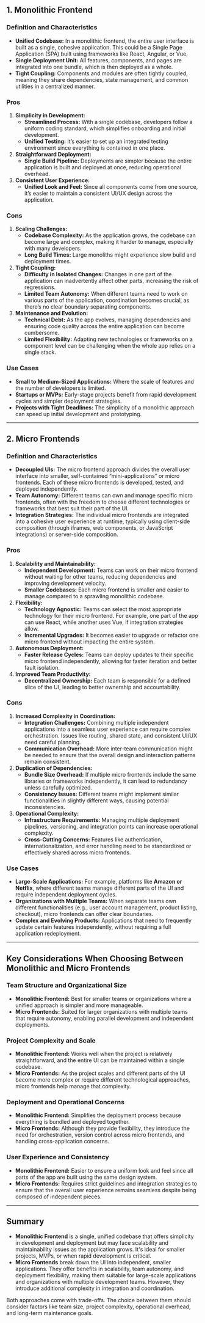 ## **1. Monolithic Frontend**

### **Definition and Characteristics**

- **Unified Codebase:** In a monolithic frontend, the entire user interface is built as a single, cohesive application. This could be a Single Page Application (SPA) built using frameworks like React, Angular, or Vue.
- **Single Deployment Unit:** All features, components, and pages are integrated into one bundle, which is then deployed as a whole.
- **Tight Coupling:** Components and modules are often tightly coupled, meaning they share dependencies, state management, and common utilities in a centralized manner.

### **Pros**

1. **Simplicity in Development:**
   - **Streamlined Process:** With a single codebase, developers follow a uniform coding standard, which simplifies onboarding and initial development.
   - **Unified Testing:** It’s easier to set up an integrated testing environment since everything is contained in one place.
2. **Straightforward Deployment:**
   - **Single Build Pipeline:** Deployments are simpler because the entire application is built and deployed at once, reducing operational overhead.
3. **Consistent User Experience:**
   - **Unified Look and Feel:** Since all components come from one source, it’s easier to maintain a consistent UI/UX design across the application.

### **Cons**

1. **Scaling Challenges:**
   - **Codebase Complexity:** As the application grows, the codebase can become large and complex, making it harder to manage, especially with many developers.
   - **Long Build Times:** Large monoliths might experience slow build and deployment times.
2. **Tight Coupling:**
   - **Difficulty in Isolated Changes:** Changes in one part of the application can inadvertently affect other parts, increasing the risk of regressions.
   - **Limited Team Autonomy:** When different teams need to work on various parts of the application, coordination becomes crucial, as there’s no clear boundary separating components.
3. **Maintenance and Evolution:**
   - **Technical Debt:** As the app evolves, managing dependencies and ensuring code quality across the entire application can become cumbersome.
   - **Limited Flexibility:** Adapting new technologies or frameworks on a component level can be challenging when the whole app relies on a single stack.

### **Use Cases**

- **Small to Medium-Sized Applications:** Where the scale of features and the number of developers is limited.
- **Startups or MVPs:** Early-stage projects benefit from rapid development cycles and simpler deployment strategies.
- **Projects with Tight Deadlines:** The simplicity of a monolithic approach can speed up initial development and prototyping.

---

## **2. Micro Frontends**

### **Definition and Characteristics**

- **Decoupled UIs:** The micro frontend approach divides the overall user interface into smaller, self-contained “mini-applications” or micro frontends. Each of these micro frontends is developed, tested, and deployed independently.
- **Team Autonomy:** Different teams can own and manage specific micro frontends, often with the freedom to choose different technologies or frameworks that best suit their part of the UI.
- **Integration Strategies:** The individual micro frontends are integrated into a cohesive user experience at runtime, typically using client-side composition (through iframes, web components, or JavaScript integrations) or server-side composition.

### **Pros**

1. **Scalability and Maintainability:**
   - **Independent Development:** Teams can work on their micro frontend without waiting for other teams, reducing dependencies and improving development velocity.
   - **Smaller Codebases:** Each micro frontend is smaller and easier to manage compared to a sprawling monolithic codebase.
2. **Flexibility:**
   - **Technology Agnostic:** Teams can select the most appropriate technology for their micro frontend. For example, one part of the app can use React, while another uses Vue, if integration strategies allow.
   - **Incremental Upgrades:** It becomes easier to upgrade or refactor one micro frontend without impacting the entire system.
3. **Autonomous Deployment:**
   - **Faster Release Cycles:** Teams can deploy updates to their specific micro frontend independently, allowing for faster iteration and better fault isolation.
4. **Improved Team Productivity:**
   - **Decentralized Ownership:** Each team is responsible for a defined slice of the UI, leading to better ownership and accountability.

### **Cons**

1. **Increased Complexity in Coordination:**
   - **Integration Challenges:** Combining multiple independent applications into a seamless user experience can require complex orchestration. Issues like routing, shared state, and consistent UI/UX need careful planning.
   - **Communication Overhead:** More inter-team communication might be needed to ensure that the overall design and interaction patterns remain consistent.
2. **Duplication of Dependencies:**
   - **Bundle Size Overhead:** If multiple micro frontends include the same libraries or frameworks independently, it can lead to redundancy unless carefully optimized.
   - **Consistency Issues:** Different teams might implement similar functionalities in slightly different ways, causing potential inconsistencies.
3. **Operational Complexity:**
   - **Infrastructure Requirements:** Managing multiple deployment pipelines, versioning, and integration points can increase operational complexity.
   - **Cross-Cutting Concerns:** Features like authentication, internationalization, and error handling need to be standardized or effectively shared across micro frontends.

### **Use Cases**

- **Large-Scale Applications:** For example, platforms like **Amazon or Netflix**, where different teams manage different parts of the UI and require independent deployment cycles.
- **Organizations with Multiple Teams:** When separate teams own different functionalities (e.g., user account management, product listing, checkout), micro frontends can offer clear boundaries.
- **Complex and Evolving Products:** Applications that need to frequently update certain features independently, without requiring a full application redeployment.

---

## **Key Considerations When Choosing Between Monolithic and Micro Frontends**

### **Team Structure and Organizational Size**

- **Monolithic Frontend:** Best for smaller teams or organizations where a unified approach is simpler and more manageable.
- **Micro Frontends:** Suited for larger organizations with multiple teams that require autonomy, enabling parallel development and independent deployments.

### **Project Complexity and Scale**

- **Monolithic Frontend:** Works well when the project is relatively straightforward, and the entire UI can be maintained within a single codebase.
- **Micro Frontends:** As the project scales and different parts of the UI become more complex or require different technological approaches, micro frontends help manage that complexity.

### **Deployment and Operational Concerns**

- **Monolithic Frontend:** Simplifies the deployment process because everything is bundled and deployed together.
- **Micro Frontends:** Although they provide flexibility, they introduce the need for orchestration, version control across micro frontends, and handling cross-application concerns.

### **User Experience and Consistency**

- **Monolithic Frontend:** Easier to ensure a uniform look and feel since all parts of the app are built using the same design system.
- **Micro Frontends:** Requires strict guidelines and integration strategies to ensure that the overall user experience remains seamless despite being composed of independent pieces.

---

## **Summary**

- **Monolithic Frontend** is a single, unified codebase that offers simplicity in development and deployment but may face scalability and maintainability issues as the application grows. It's ideal for smaller projects, MVPs, or when rapid development is critical.
- **Micro Frontends** break down the UI into independent, smaller applications. They offer benefits in scalability, team autonomy, and deployment flexibility, making them suitable for large-scale applications and organizations with multiple development teams. However, they introduce additional complexity in integration and coordination.

Both approaches come with trade-offs. The choice between them should consider factors like team size, project complexity, operational overhead, and long-term maintenance goals.
